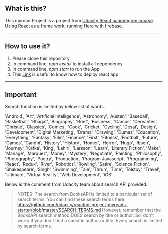 ## What is this? ##

This myread Project is a project from [Udacity React nanodegree course](https://www.udacity.com). Using React as a frame work, running [Here](my-read-dadde.firebaseapp.com) with firebase.

---

## How to use it? ##

1. Please clone this repository
2. In command line, *npm install* to install all dependency
3. In command line, *npm start* to run the App
4. This [Link](https://github.com/facebookincubator/create-react-app/blob/master/packages/react-scripts/template/README.md#github-pages) is useful to know how to deploy react app

---

## Important ##

Search function is limited by below list of words.

'Android', 'Art', 'Artificial Intelligence', 'Astronomy', 'Austen', 'Baseball', 'Basketball', 'Bhagat', 'Biography', 'Brief', 'Business', 'Camus', 'Cervantes', 'Christie', 'Classics', 'Comics', 'Cook', 'Cricket', 'Cycling', 'Desai', 'Design', 'Development', 'Digital Marketing', 'Drama', 'Drawing', 'Dumas', 'Education', 'Everything', 'Fantasy', 'Film', 'Finance', 'First', 'Fitness', 'Football', 'Future', 'Games', 'Gandhi', 'History', 'History', 'Homer', 'Horror', 'Hugo', 'Ibsen', 'Journey', 'Kafka', 'King', 'Lahiri', 'Larsson', 'Learn', 'Literary Fiction', 'Make', 'Manage', 'Marquez', 'Money', 'Mystery', 'Negotiate', 'Painting', 'Philosophy', 'Photography', 'Poetry', 'Production', 'Program Javascript', 'Programming', 'React', 'Redux', 'River', 'Robotics', 'Rowling', 'Satire', 'Science Fiction', 'Shakespeare', 'Singh', 'Swimming', 'Tale', 'Thrun', 'Time', 'Tolstoy', 'Travel', 'Ultimate', 'Virtual Reality', 'Web Development', 'iOS'

Below is the comment from Udacity team about search API provided.
>NOTES: The search from BooksAPI is limited to a particular set of search terms.
>You can find these search terms here:
>https://github.com/udacity/reactnd-project-myreads-starter/blob/master/SEARCH_TERMS.md
>However, remember that the BooksAPI.search method DOES search by title or author.
>So, don't worry if you don't find a specific author or title.
>Every search is limited by search terms.
